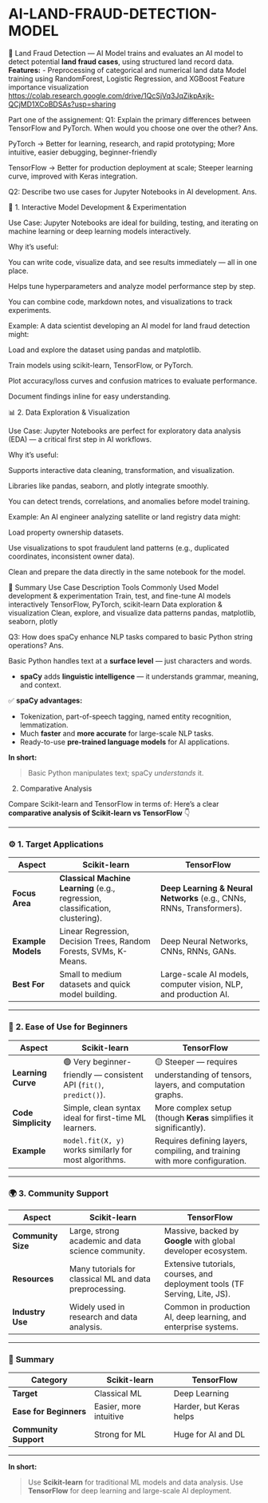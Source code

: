 # AI-LAND-FRAUD-DETECTION-MODEL
🧠 Land Fraud Detection — AI Model trains and evaluates an AI model to detect potential **land fraud cases**, using structured land record data.  **Features:** - Preprocessing of categorical and numerical land data Model training using RandomForest, Logistic Regression, and XGBoost Feature importance visualization https://colab.research.google.com/drive/1QcSjVq3JqZikpAxjk-QCjMD1XCoBDSAs?usp=sharing

Part one of the assignement:
Q1: Explain the primary differences between TensorFlow and PyTorch. When would you choose one over the other?
Ans.

PyTorch → Better for learning, research, and rapid prototyping; More intuitive, easier debugging, beginner-friendly

TensorFlow → Better for production deployment at scale; Steeper learning curve, improved with Keras integration.

Q2: Describe two use cases for Jupyter Notebooks in AI development.
Ans.

🧪 1. Interactive Model Development & Experimentation

Use Case:
Jupyter Notebooks are ideal for building, testing, and iterating on machine learning or deep learning models interactively.

Why it’s useful:

You can write code, visualize data, and see results immediately — all in one place.

Helps tune hyperparameters and analyze model performance step by step.

You can combine code, markdown notes, and visualizations to track experiments.

Example:
A data scientist developing an AI model for land fraud detection might:

Load and explore the dataset using pandas and matplotlib.

Train models using scikit-learn, TensorFlow, or PyTorch.

Plot accuracy/loss curves and confusion matrices to evaluate performance.

Document findings inline for easy understanding.

📊 2. Data Exploration & Visualization

Use Case:
Jupyter Notebooks are perfect for exploratory data analysis (EDA) — a critical first step in AI workflows.

Why it’s useful:

Supports interactive data cleaning, transformation, and visualization.

Libraries like pandas, seaborn, and plotly integrate smoothly.

You can detect trends, correlations, and anomalies before model training.

Example:
An AI engineer analyzing satellite or land registry data might:

Load property ownership datasets.

Use visualizations to spot fraudulent land patterns (e.g., duplicated coordinates, inconsistent owner data).

Clean and prepare the data directly in the same notebook for the model.

🧩 Summary
Use Case	Description	Tools Commonly Used
Model development & experimentation	Train, test, and fine-tune AI models interactively	TensorFlow, PyTorch, scikit-learn
Data exploration & visualization	Clean, explore, and visualize data patterns	pandas, matplotlib, seaborn, plotly

Q3: How does spaCy enhance NLP tasks compared to basic Python string operations?
Ans.

Basic Python handles text at a **surface level** — just characters and words.
* **spaCy** adds **linguistic intelligence** — it understands grammar, meaning, and context.

✅ **spaCy advantages:**

* Tokenization, part-of-speech tagging, named entity recognition, lemmatization.
* Much **faster** and **more accurate** for large-scale NLP tasks.
* Ready-to-use **pre-trained language models** for AI applications.

**In short:**

> Basic Python manipulates text; spaCy *understands* it.

2. Comparative Analysis

Compare Scikit-learn and TensorFlow in terms of:
Here’s a clear **comparative analysis of Scikit-learn vs TensorFlow** 👇

---

### ⚙️ **1. Target Applications**

| Aspect             | **Scikit-learn**                                                               | **TensorFlow**                                                        |
| ------------------ | ------------------------------------------------------------------------------ | --------------------------------------------------------------------- |
| **Focus Area**     | **Classical Machine Learning** (e.g., regression, classification, clustering). | **Deep Learning & Neural Networks** (e.g., CNNs, RNNs, Transformers). |
| **Example Models** | Linear Regression, Decision Trees, Random Forests, SVMs, K-Means.              | Deep Neural Networks, CNNs, RNNs, GANs.                               |
| **Best For**       | Small to medium datasets and quick model building.                             | Large-scale AI models, computer vision, NLP, and production AI.       |

---

### 🧩 **2. Ease of Use for Beginners**

| Aspect              | **Scikit-learn**                                                   | **TensorFlow**                                                                  |
| ------------------- | ------------------------------------------------------------------ | ------------------------------------------------------------------------------- |
| **Learning Curve**  | 🟢 Very beginner-friendly — consistent API (`fit()`, `predict()`). | 🟡 Steeper — requires understanding of tensors, layers, and computation graphs. |
| **Code Simplicity** | Simple, clean syntax ideal for first-time ML learners.             | More complex setup (though **Keras** simplifies it significantly).              |
| **Example**         | `model.fit(X, y)` works similarly for most algorithms.             | Requires defining layers, compiling, and training with more configuration.      |

---

### 🌍 **3. Community Support**

| Aspect             | **Scikit-learn**                                        | **TensorFlow**                                                             |
| ------------------ | ------------------------------------------------------- | -------------------------------------------------------------------------- |
| **Community Size** | Large, strong academic and data science community.      | Massive, backed by **Google** with global developer ecosystem.             |
| **Resources**      | Many tutorials for classical ML and data preprocessing. | Extensive tutorials, courses, and deployment tools (TF Serving, Lite, JS). |
| **Industry Use**   | Widely used in research and data analysis.              | Common in production AI, deep learning, and enterprise systems.            |

---

### 🧾 **Summary**

| Category               | **Scikit-learn**       | **TensorFlow**          |
| ---------------------- | ---------------------- | ----------------------- |
| **Target**             | Classical ML           | Deep Learning           |
| **Ease for Beginners** | Easier, more intuitive | Harder, but Keras helps |
| **Community Support**  | Strong for ML          | Huge for AI and DL      |

---

**In short:**

> Use **Scikit-learn** for traditional ML models and data analysis.
> Use **TensorFlow** for deep learning and large-scale AI deployment.



